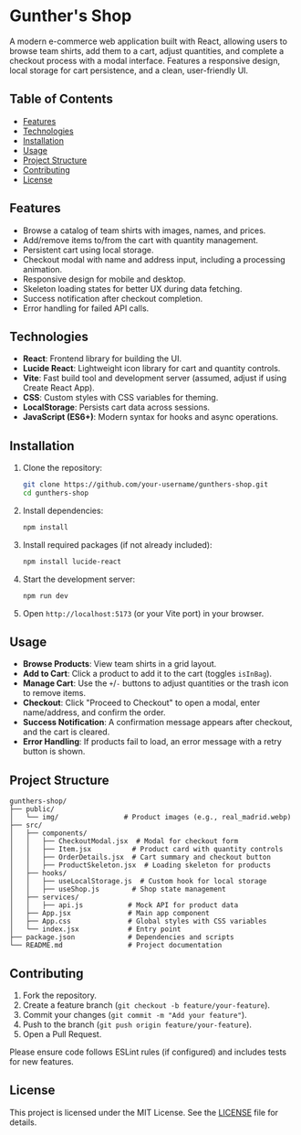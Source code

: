 # Gunther's Shop

A modern e-commerce web application built with React, allowing users to browse team shirts, add them to a cart, adjust quantities, and complete a checkout process with a modal interface. Features a responsive design, local storage for cart persistence, and a clean, user-friendly UI.

## Table of Contents
- [Features](#features)
- [Technologies](#technologies)
- [Installation](#installation)
- [Usage](#usage)
- [Project Structure](#project-structure)
- [Contributing](#contributing)
- [License](#license)

## Features
- Browse a catalog of team shirts with images, names, and prices.
- Add/remove items to/from the cart with quantity management.
- Persistent cart using local storage.
- Checkout modal with name and address input, including a processing animation.
- Responsive design for mobile and desktop.
- Skeleton loading states for better UX during data fetching.
- Success notification after checkout completion.
- Error handling for failed API calls.

## Technologies
- **React**: Frontend library for building the UI.
- **Lucide React**: Lightweight icon library for cart and quantity controls.
- **Vite**: Fast build tool and development server (assumed, adjust if using Create React App).
- **CSS**: Custom styles with CSS variables for theming.
- **LocalStorage**: Persists cart data across sessions.
- **JavaScript (ES6+)**: Modern syntax for hooks and async operations.

## Installation
1. Clone the repository:
   ```bash
   git clone https://github.com/your-username/gunthers-shop.git
   cd gunthers-shop
   ```

2. Install dependencies:
   ```bash
   npm install
   ```

3. Install required packages (if not already included):
   ```bash
   npm install lucide-react
   ```

4. Start the development server:
   ```bash
   npm run dev
   ```

5. Open `http://localhost:5173` (or your Vite port) in your browser.

## Usage
- **Browse Products**: View team shirts in a grid layout.
- **Add to Cart**: Click a product to add it to the cart (toggles `isInBag`).
- **Manage Cart**: Use the `+`/`-` buttons to adjust quantities or the trash icon to remove items.
- **Checkout**: Click "Proceed to Checkout" to open a modal, enter name/address, and confirm the order.
- **Success Notification**: A confirmation message appears after checkout, and the cart is cleared.
- **Error Handling**: If products fail to load, an error message with a retry button is shown.

## Project Structure
```
gunthers-shop/
├── public/
│   └── img/                # Product images (e.g., real_madrid.webp)
├── src/
│   ├── components/
│   │   ├── CheckoutModal.jsx  # Modal for checkout form
│   │   ├── Item.jsx          # Product card with quantity controls
│   │   ├── OrderDetails.jsx  # Cart summary and checkout button
│   │   ├── ProductSkeleton.jsx  # Loading skeleton for products
│   ├── hooks/
│   │   ├── useLocalStorage.js  # Custom hook for local storage
│   │   ├── useShop.js        # Shop state management
│   ├── services/
│   │   ├── api.js           # Mock API for product data
│   ├── App.jsx              # Main app component
│   ├── App.css              # Global styles with CSS variables
│   └── index.jsx            # Entry point
├── package.json             # Dependencies and scripts
└── README.md                # Project documentation
```

## Contributing
1. Fork the repository.
2. Create a feature branch (`git checkout -b feature/your-feature`).
3. Commit your changes (`git commit -m "Add your feature"`).
4. Push to the branch (`git push origin feature/your-feature`).
5. Open a Pull Request.

Please ensure code follows ESLint rules (if configured) and includes tests for new features.

## License
This project is licensed under the MIT License. See the [LICENSE](LICENSE) file for details.